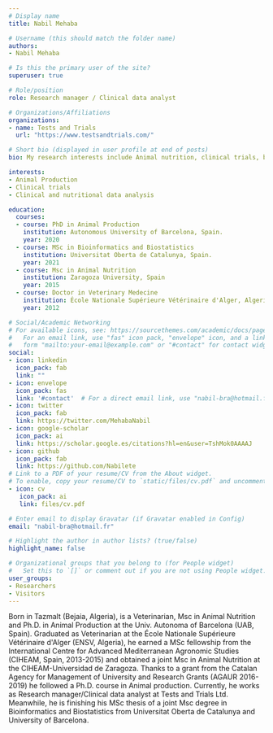 ```yaml
---
# Display name
title: Nabil Mehaba

# Username (this should match the folder name)
authors:
- Nabil Mehaba

# Is this the primary user of the site?
superuser: true

# Role/position
role: Research manager / Clinical data analyst

# Organizations/Affiliations
organizations:
- name: Tests and Trials
  url: "https://www.testsandtrials.com/"

# Short bio (displayed in user profile at end of posts)
bio: My research interests include Animal nutrition, clinical trials, bioinformatics and biostatistics.

interests:
- Animal Production
- Clinical trials
- Clinical and nutritional data analysis

education:
  courses:
  - course: PhD in Animal Production
    institution: Autonomous University of Barcelona, Spain.
    year: 2020
  - course: MSc in Bioinformatics and Biostatistics
    institution: Universitat Oberta de Catalunya, Spain.
    year: 2021
  - course: Msc in Animal Nutrition 
    institution: Zaragoza University, Spain
    year: 2015
  - course: Doctor in Veterinary Medecine
    institution: École Nationale Supérieure Vétérinaire d'Alger, Algeria. 
    year: 2012

# Social/Academic Networking
# For available icons, see: https://sourcethemes.com/academic/docs/page-builder/#icons
#   For an email link, use "fas" icon pack, "envelope" icon, and a link in the
#   form "mailto:your-email@example.com" or "#contact" for contact widget.
social:
- icon: linkedin
  icon_pack: fab
  link: ""  
- icon: envelope
  icon_pack: fas
  link: '#contact'  # For a direct email link, use "nabil-bra@hotmail.fr".
- icon: twitter
  icon_pack: fab
  link: https://twitter.com/MehabaNabil
- icon: google-scholar
  icon_pack: ai
  link: https://scholar.google.es/citations?hl=en&user=TshMok0AAAAJ
- icon: github
  icon_pack: fab
  link: https://github.com/Nabilete
# Link to a PDF of your resume/CV from the About widget.
# To enable, copy your resume/CV to `static/files/cv.pdf` and uncomment the lines below.
- icon: cv
   icon_pack: ai
   link: files/cv.pdf

# Enter email to display Gravatar (if Gravatar enabled in Config)
email: "nabil-bra@hotmail.fr"

# Highlight the author in author lists? (true/false)
highlight_name: false

# Organizational groups that you belong to (for People widget)
#   Set this to `[]` or comment out if you are not using People widget.
user_groups:
- Researchers
- Visitors
---
```


Born in Tazmalt (Bejaia, Algeria), is a Veterinarian, Msc in Animal  Nutrition and Ph.D. in Animal Production at the Univ. Autonoma of Barcelona (UAB, Spain). Graduated as Veterinarian at the École Nationale Supérieure Vétérinaire d'Alger (ENSV, Algeria), he earned a MSc fellowship from the International Centre for Advanced Mediterranean Agronomic Studies (CIHEAM, Spain, 2013-2015) and obtained a joint Msc in Animal Nutrition at the CIHEAM-Universidad de Zaragoza. Thanks to a grant from the Catalan Agency for Management of University and Research Grants (AGAUR 2016-2019) he followed a Ph.D. course in Animal production. Currently, he works as Research manager/Clinical data analyst at Tests and Trials Ltd. Meanwhile, he is finishing his MSc thesis of a joint Msc degree in Bioinformatics and Biostatistics from Universitat Oberta de Catalunya and University of Barcelona.
